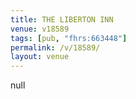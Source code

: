 ```yaml
---
title: THE LIBERTON INN
venue: v18589
tags: [pub, "fhrs:663448"]
permalink: /v/18589/
layout: venue
---
```

null